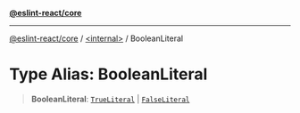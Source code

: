 [**@eslint-react/core**](../../README.md)

***

[@eslint-react/core](../../README.md) / [\<internal\>](../README.md) / BooleanLiteral

# Type Alias: BooleanLiteral

> **BooleanLiteral**: [`TrueLiteral`](../interfaces/TrueLiteral.md) \| [`FalseLiteral`](../interfaces/FalseLiteral.md)
